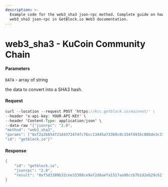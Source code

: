 ```yaml
---
description: >-
  Example code for the web3_sha3 json-rpc method. Сomplete guide on how to use
  web3_sha3 json-rpc in GetBlock.io Web3 documentation.
---
```


# web3\_sha3 - KuCoin Community Chain

#### Parameters

`DATA` - array of string

the data to convert into a SHA3 hash.

#### Request

```java
curl --location --request POST 'https://kcc.getblock.io/mainnet/' \
--header 'x-api-key: YOUR-API-KEY' \
--header 'Content-Type: application/json' \
--data-raw '{"jsonrpc": "2.0",
"method": "web3_sha3",
"params": ["0xf2a2b854721d4372474fc76cc13445a73369c0c334f4935c88bde3c310f28c9a"],
"id": "getblock.io"}'
```

#### Response

```java
{
    "id": "getblock.io",
    "jsonrpc": "2.0",
    "result": "0xf5d3389b32cee33308ce9af2d8aefa1517aa90ccb7b1d2eb29c61f13e1fd3cea"
}
```
